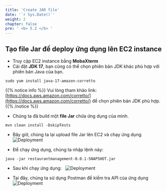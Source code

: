 ```yaml
---
title: 'Create JAR file'
date: '`r Sys.Date()`'
weight: 2
chapter: false
pre: ' <b> 5.2 </b> '
---
```


## Tạo file Jar để deploy ứng dụng lên EC2 instance

- Truy cập EC2 instance bằng **MobaXterm** 
- Cài đặt **JDK 17**, bạn cũng có thể chọn phiên bản JDK khác phù hợp với phiên bản Java của bạn.

```
sudo yum install java-17-amazon-corretto
```

{{% notice info %}}
Vui lòng tham khảo link: [https://docs.aws.amazon.com/corretto/](https://docs.aws.amazon.com/corretto/) để chọn phiên bản JDK phù hợp.
{{% /notice %}}

- Chúng ta đã build một **file Jar** chứa ứng dụng của mình.

```
mvn clean install -DskipTests
```

- Bây giờ, chúng ta lại upload file Jar lên EC2 và chạy ứng dụng
  ![Deployment](../../../images/deploy_8.png)

- Để chạy ứng dụng, chúng ta nhập lệnh này:

```
java -jar restaurantmanagement-0.0.1-SNAPSHOT.jar
```

- Sau khi chạy ứng dụng:
  ![Deployment](../../../images/deploy_9.png)

- Tại đây, chúng ta sử dụng Postman để kiểm tra API của ứng dụng
  ![Deployment](../../../images/deploy_10.png)


